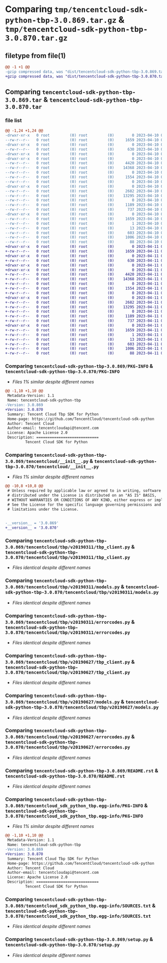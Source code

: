 # Comparing `tmp/tencentcloud-sdk-python-tbp-3.0.869.tar.gz` & `tmp/tencentcloud-sdk-python-tbp-3.0.870.tar.gz`

## filetype from file(1)

```diff
@@ -1 +1 @@
-gzip compressed data, was "dist/tencentcloud-sdk-python-tbp-3.0.869.tar", last modified: Mon Apr 10 03:14:08 2023, max compression
+gzip compressed data, was "dist/tencentcloud-sdk-python-tbp-3.0.870.tar", last modified: Tue Apr 11 03:53:52 2023, max compression
```

## Comparing `tencentcloud-sdk-python-tbp-3.0.869.tar` & `tencentcloud-sdk-python-tbp-3.0.870.tar`

### file list

```diff
@@ -1,24 +1,24 @@
-drwxr-xr-x   0 root         (0) root         (0)        0 2023-04-10 03:14:08.000000 tencentcloud-sdk-python-tbp-3.0.869/
--rw-r--r--   0 root         (0) root         (0)     1659 2023-04-10 03:14:08.000000 tencentcloud-sdk-python-tbp-3.0.869/PKG-INFO
-drwxr-xr-x   0 root         (0) root         (0)        0 2023-04-10 03:14:08.000000 tencentcloud-sdk-python-tbp-3.0.869/tencentcloud/
--rw-r--r--   0 root         (0) root         (0)      630 2023-04-10 03:14:08.000000 tencentcloud-sdk-python-tbp-3.0.869/tencentcloud/__init__.py
-drwxr-xr-x   0 root         (0) root         (0)        0 2023-04-10 03:14:08.000000 tencentcloud-sdk-python-tbp-3.0.869/tencentcloud/tbp/
-drwxr-xr-x   0 root         (0) root         (0)        0 2023-04-10 03:14:08.000000 tencentcloud-sdk-python-tbp-3.0.869/tencentcloud/tbp/v20190311/
--rw-r--r--   0 root         (0) root         (0)     4420 2023-04-10 03:14:08.000000 tencentcloud-sdk-python-tbp-3.0.869/tencentcloud/tbp/v20190311/tbp_client.py
--rw-r--r--   0 root         (0) root         (0)    14368 2023-04-10 03:14:08.000000 tencentcloud-sdk-python-tbp-3.0.869/tencentcloud/tbp/v20190311/models.py
--rw-r--r--   0 root         (0) root         (0)        0 2023-04-10 03:14:08.000000 tencentcloud-sdk-python-tbp-3.0.869/tencentcloud/tbp/v20190311/__init__.py
--rw-r--r--   0 root         (0) root         (0)     1554 2023-04-10 03:14:08.000000 tencentcloud-sdk-python-tbp-3.0.869/tencentcloud/tbp/v20190311/errorcodes.py
--rw-r--r--   0 root         (0) root         (0)        0 2023-04-10 03:14:08.000000 tencentcloud-sdk-python-tbp-3.0.869/tencentcloud/tbp/__init__.py
-drwxr-xr-x   0 root         (0) root         (0)        0 2023-04-10 03:14:08.000000 tencentcloud-sdk-python-tbp-3.0.869/tencentcloud/tbp/v20190627/
--rw-r--r--   0 root         (0) root         (0)     2682 2023-04-10 03:14:08.000000 tencentcloud-sdk-python-tbp-3.0.869/tencentcloud/tbp/v20190627/tbp_client.py
--rw-r--r--   0 root         (0) root         (0)    13295 2023-04-10 03:14:08.000000 tencentcloud-sdk-python-tbp-3.0.869/tencentcloud/tbp/v20190627/models.py
--rw-r--r--   0 root         (0) root         (0)        0 2023-04-10 03:14:08.000000 tencentcloud-sdk-python-tbp-3.0.869/tencentcloud/tbp/v20190627/__init__.py
--rw-r--r--   0 root         (0) root         (0)     1189 2023-04-10 03:14:08.000000 tencentcloud-sdk-python-tbp-3.0.869/tencentcloud/tbp/v20190627/errorcodes.py
--rw-r--r--   0 root         (0) root         (0)      737 2023-04-10 03:14:08.000000 tencentcloud-sdk-python-tbp-3.0.869/README.rst
-drwxr-xr-x   0 root         (0) root         (0)        0 2023-04-10 03:14:08.000000 tencentcloud-sdk-python-tbp-3.0.869/tencentcloud_sdk_python_tbp.egg-info/
--rw-r--r--   0 root         (0) root         (0)     1659 2023-04-10 03:14:08.000000 tencentcloud-sdk-python-tbp-3.0.869/tencentcloud_sdk_python_tbp.egg-info/PKG-INFO
--rw-r--r--   0 root         (0) root         (0)        1 2023-04-10 03:14:08.000000 tencentcloud-sdk-python-tbp-3.0.869/tencentcloud_sdk_python_tbp.egg-info/dependency_links.txt
--rw-r--r--   0 root         (0) root         (0)       13 2023-04-10 03:14:08.000000 tencentcloud-sdk-python-tbp-3.0.869/tencentcloud_sdk_python_tbp.egg-info/top_level.txt
--rw-r--r--   0 root         (0) root         (0)      603 2023-04-10 03:14:08.000000 tencentcloud-sdk-python-tbp-3.0.869/tencentcloud_sdk_python_tbp.egg-info/SOURCES.txt
--rw-r--r--   0 root         (0) root         (0)     1006 2023-04-10 03:14:08.000000 tencentcloud-sdk-python-tbp-3.0.869/setup.py
--rw-r--r--   0 root         (0) root         (0)       88 2023-04-10 03:14:08.000000 tencentcloud-sdk-python-tbp-3.0.869/setup.cfg
+drwxr-xr-x   0 root         (0) root         (0)        0 2023-04-11 03:53:52.000000 tencentcloud-sdk-python-tbp-3.0.870/
+-rw-r--r--   0 root         (0) root         (0)     1659 2023-04-11 03:53:52.000000 tencentcloud-sdk-python-tbp-3.0.870/PKG-INFO
+drwxr-xr-x   0 root         (0) root         (0)        0 2023-04-11 03:53:52.000000 tencentcloud-sdk-python-tbp-3.0.870/tencentcloud/
+-rw-r--r--   0 root         (0) root         (0)      630 2023-04-11 03:53:52.000000 tencentcloud-sdk-python-tbp-3.0.870/tencentcloud/__init__.py
+drwxr-xr-x   0 root         (0) root         (0)        0 2023-04-11 03:53:52.000000 tencentcloud-sdk-python-tbp-3.0.870/tencentcloud/tbp/
+drwxr-xr-x   0 root         (0) root         (0)        0 2023-04-11 03:53:52.000000 tencentcloud-sdk-python-tbp-3.0.870/tencentcloud/tbp/v20190311/
+-rw-r--r--   0 root         (0) root         (0)     4420 2023-04-11 03:53:52.000000 tencentcloud-sdk-python-tbp-3.0.870/tencentcloud/tbp/v20190311/tbp_client.py
+-rw-r--r--   0 root         (0) root         (0)    14368 2023-04-11 03:53:52.000000 tencentcloud-sdk-python-tbp-3.0.870/tencentcloud/tbp/v20190311/models.py
+-rw-r--r--   0 root         (0) root         (0)        0 2023-04-11 03:53:52.000000 tencentcloud-sdk-python-tbp-3.0.870/tencentcloud/tbp/v20190311/__init__.py
+-rw-r--r--   0 root         (0) root         (0)     1554 2023-04-11 03:53:52.000000 tencentcloud-sdk-python-tbp-3.0.870/tencentcloud/tbp/v20190311/errorcodes.py
+-rw-r--r--   0 root         (0) root         (0)        0 2023-04-11 03:53:52.000000 tencentcloud-sdk-python-tbp-3.0.870/tencentcloud/tbp/__init__.py
+drwxr-xr-x   0 root         (0) root         (0)        0 2023-04-11 03:53:52.000000 tencentcloud-sdk-python-tbp-3.0.870/tencentcloud/tbp/v20190627/
+-rw-r--r--   0 root         (0) root         (0)     2682 2023-04-11 03:53:52.000000 tencentcloud-sdk-python-tbp-3.0.870/tencentcloud/tbp/v20190627/tbp_client.py
+-rw-r--r--   0 root         (0) root         (0)    13295 2023-04-11 03:53:52.000000 tencentcloud-sdk-python-tbp-3.0.870/tencentcloud/tbp/v20190627/models.py
+-rw-r--r--   0 root         (0) root         (0)        0 2023-04-11 03:53:52.000000 tencentcloud-sdk-python-tbp-3.0.870/tencentcloud/tbp/v20190627/__init__.py
+-rw-r--r--   0 root         (0) root         (0)     1189 2023-04-11 03:53:52.000000 tencentcloud-sdk-python-tbp-3.0.870/tencentcloud/tbp/v20190627/errorcodes.py
+-rw-r--r--   0 root         (0) root         (0)      737 2023-04-11 03:53:52.000000 tencentcloud-sdk-python-tbp-3.0.870/README.rst
+drwxr-xr-x   0 root         (0) root         (0)        0 2023-04-11 03:53:52.000000 tencentcloud-sdk-python-tbp-3.0.870/tencentcloud_sdk_python_tbp.egg-info/
+-rw-r--r--   0 root         (0) root         (0)     1659 2023-04-11 03:53:52.000000 tencentcloud-sdk-python-tbp-3.0.870/tencentcloud_sdk_python_tbp.egg-info/PKG-INFO
+-rw-r--r--   0 root         (0) root         (0)        1 2023-04-11 03:53:52.000000 tencentcloud-sdk-python-tbp-3.0.870/tencentcloud_sdk_python_tbp.egg-info/dependency_links.txt
+-rw-r--r--   0 root         (0) root         (0)       13 2023-04-11 03:53:52.000000 tencentcloud-sdk-python-tbp-3.0.870/tencentcloud_sdk_python_tbp.egg-info/top_level.txt
+-rw-r--r--   0 root         (0) root         (0)      603 2023-04-11 03:53:52.000000 tencentcloud-sdk-python-tbp-3.0.870/tencentcloud_sdk_python_tbp.egg-info/SOURCES.txt
+-rw-r--r--   0 root         (0) root         (0)     1006 2023-04-11 03:53:52.000000 tencentcloud-sdk-python-tbp-3.0.870/setup.py
+-rw-r--r--   0 root         (0) root         (0)       88 2023-04-11 03:53:52.000000 tencentcloud-sdk-python-tbp-3.0.870/setup.cfg
```

### Comparing `tencentcloud-sdk-python-tbp-3.0.869/PKG-INFO` & `tencentcloud-sdk-python-tbp-3.0.870/PKG-INFO`

 * *Files 1% similar despite different names*

```diff
@@ -1,10 +1,10 @@
 Metadata-Version: 1.1
 Name: tencentcloud-sdk-python-tbp
-Version: 3.0.869
+Version: 3.0.870
 Summary: Tencent Cloud Tbp SDK for Python
 Home-page: https://github.com/TencentCloud/tencentcloud-sdk-python
 Author: Tencent Cloud
 Author-email: tencentcloudapi@tencent.com
 License: Apache License 2.0
 Description: ============================
         Tencent Cloud SDK for Python
```

### Comparing `tencentcloud-sdk-python-tbp-3.0.869/tencentcloud/__init__.py` & `tencentcloud-sdk-python-tbp-3.0.870/tencentcloud/__init__.py`

 * *Files 1% similar despite different names*

```diff
@@ -10,8 +10,8 @@
 # Unless required by applicable law or agreed to in writing, software
 # distributed under the License is distributed on an "AS IS" BASIS,
 # WITHOUT WARRANTIES OR CONDITIONS OF ANY KIND, either express or implied.
 # See the License for the specific language governing permissions and
 # limitations under the License.
 
 
-__version__ = '3.0.869'
+__version__ = '3.0.870'
```

### Comparing `tencentcloud-sdk-python-tbp-3.0.869/tencentcloud/tbp/v20190311/tbp_client.py` & `tencentcloud-sdk-python-tbp-3.0.870/tencentcloud/tbp/v20190311/tbp_client.py`

 * *Files identical despite different names*

### Comparing `tencentcloud-sdk-python-tbp-3.0.869/tencentcloud/tbp/v20190311/models.py` & `tencentcloud-sdk-python-tbp-3.0.870/tencentcloud/tbp/v20190311/models.py`

 * *Files identical despite different names*

### Comparing `tencentcloud-sdk-python-tbp-3.0.869/tencentcloud/tbp/v20190311/errorcodes.py` & `tencentcloud-sdk-python-tbp-3.0.870/tencentcloud/tbp/v20190311/errorcodes.py`

 * *Files identical despite different names*

### Comparing `tencentcloud-sdk-python-tbp-3.0.869/tencentcloud/tbp/v20190627/tbp_client.py` & `tencentcloud-sdk-python-tbp-3.0.870/tencentcloud/tbp/v20190627/tbp_client.py`

 * *Files identical despite different names*

### Comparing `tencentcloud-sdk-python-tbp-3.0.869/tencentcloud/tbp/v20190627/models.py` & `tencentcloud-sdk-python-tbp-3.0.870/tencentcloud/tbp/v20190627/models.py`

 * *Files identical despite different names*

### Comparing `tencentcloud-sdk-python-tbp-3.0.869/tencentcloud/tbp/v20190627/errorcodes.py` & `tencentcloud-sdk-python-tbp-3.0.870/tencentcloud/tbp/v20190627/errorcodes.py`

 * *Files identical despite different names*

### Comparing `tencentcloud-sdk-python-tbp-3.0.869/README.rst` & `tencentcloud-sdk-python-tbp-3.0.870/README.rst`

 * *Files identical despite different names*

### Comparing `tencentcloud-sdk-python-tbp-3.0.869/tencentcloud_sdk_python_tbp.egg-info/PKG-INFO` & `tencentcloud-sdk-python-tbp-3.0.870/tencentcloud_sdk_python_tbp.egg-info/PKG-INFO`

 * *Files 1% similar despite different names*

```diff
@@ -1,10 +1,10 @@
 Metadata-Version: 1.1
 Name: tencentcloud-sdk-python-tbp
-Version: 3.0.869
+Version: 3.0.870
 Summary: Tencent Cloud Tbp SDK for Python
 Home-page: https://github.com/TencentCloud/tencentcloud-sdk-python
 Author: Tencent Cloud
 Author-email: tencentcloudapi@tencent.com
 License: Apache License 2.0
 Description: ============================
         Tencent Cloud SDK for Python
```

### Comparing `tencentcloud-sdk-python-tbp-3.0.869/tencentcloud_sdk_python_tbp.egg-info/SOURCES.txt` & `tencentcloud-sdk-python-tbp-3.0.870/tencentcloud_sdk_python_tbp.egg-info/SOURCES.txt`

 * *Files identical despite different names*

### Comparing `tencentcloud-sdk-python-tbp-3.0.869/setup.py` & `tencentcloud-sdk-python-tbp-3.0.870/setup.py`

 * *Files identical despite different names*


